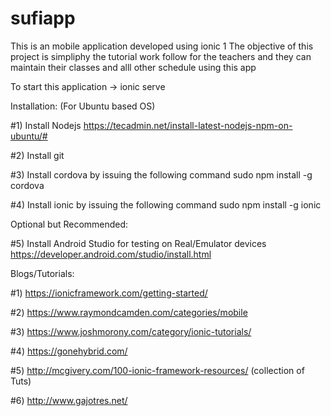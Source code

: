 # sufiapp
This is an mobile application developed using ionic 1 
The objective of this project is simpliphy the tutorial work follow for the teachers and they can maintain their classes and alll other schedule using this app



To start this application -> ionic serve

Installation: (For Ubuntu based OS)

#1) Install Nodejs 
https://tecadmin.net/install-latest-nodejs-npm-on-ubuntu/#

#2) Install git

#3) Install cordova by issuing the following command
sudo npm install -g cordova

#4) Install ionic by issuing the following command
sudo npm install -g ionic

Optional but Recommended:

#5) Install Android Studio for testing on Real/Emulator devices
https://developer.android.com/studio/install.html 

Blogs/Tutorials:

#1) https://ionicframework.com/getting-started/

#2) https://www.raymondcamden.com/categories/mobile

#3)  https://www.joshmorony.com/category/ionic-tutorials/

#4) https://gonehybrid.com/

#5) http://mcgivery.com/100-ionic-framework-resources/ (collection of Tuts)

#6) http://www.gajotres.net/

